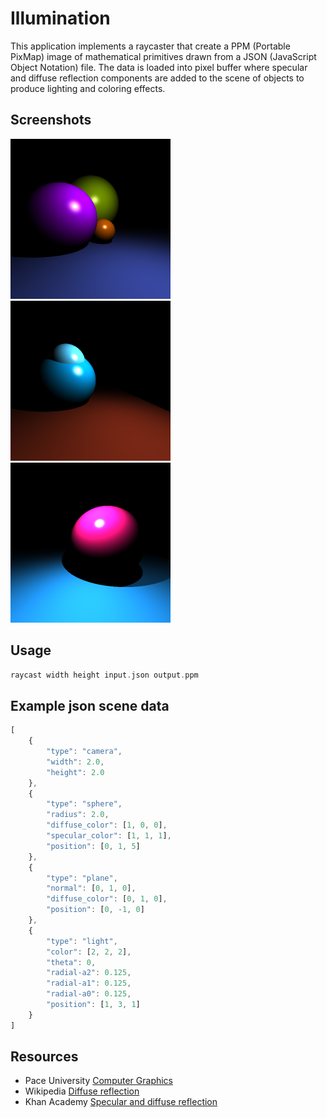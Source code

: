 # Illumination
This application implements a raycaster that create a PPM (Portable PixMap) image of mathematical primitives drawn from a JSON (JavaScript Object Notation) file. The data is loaded into pixel buffer where specular and diffuse reflection components are added to the scene of objects to produce lighting and coloring effects.
 
## Screenshots
<img src="https://github.com/jbredeme/Illumination/blob/master/example/png/example01.png" width="256"> <img src="https://github.com/jbredeme/Illumination/blob/master/example/png/example02.png" width="256"> <img src="https://github.com/jbredeme/Illumination/blob/master/example/png/example03.png" width="256">

## Usage
```c
raycast width height input.json output.ppm
```

## Example json scene data
```javascript
[
	{
		"type": "camera",
		"width": 2.0,
		"height": 2.0
	},
	{
		"type": "sphere",
		"radius": 2.0,
		"diffuse_color": [1, 0, 0],
		"specular_color": [1, 1, 1],
		"position": [0, 1, 5]
	},
	{
		"type": "plane",
		"normal": [0, 1, 0],
		"diffuse_color": [0, 1, 0],
		"position": [0, -1, 0]
	},
	{
		"type": "light",
		"color": [2, 2, 2],
		"theta": 0,
		"radial-a2": 0.125,
		"radial-a1": 0.125,
		"radial-a0": 0.125,
		"position": [1, 3, 1]
	}
]
```

## Resources
* Pace University [Computer Graphics]
* Wikipedia [Diffuse reflection]
* Khan Academy [Specular and diffuse reflection]

[Computer Graphics]: http://www.siggraph.org/education/materials/HyperGraph/raytrace/rtinter0.htm
[Diffuse reflection]: https://en.wikipedia.org/wiki/Diffuse_reflection
[Specular and diffuse reflection]: https://www.khanacademy.org/science/physics/geometric-optics/reflection-refraction/v/specular-and-diffuse-reflection